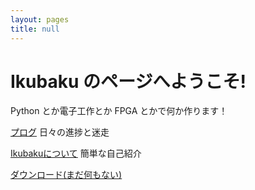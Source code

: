```yaml
---
layout: pages
title: null
---
```

# Ikubaku のページへようこそ!
Python とか電子工作とか FPGA とかで何か作ります！

[プログ](blog)
日々の進捗と迷走

[Ikubakuについて](about)
簡単な自己紹介

<u>ダウンロード(まだ何もない)</u>
